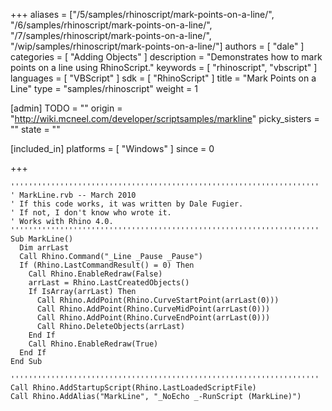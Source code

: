 +++
aliases = ["/5/samples/rhinoscript/mark-points-on-a-line/", "/6/samples/rhinoscript/mark-points-on-a-line/", "/7/samples/rhinoscript/mark-points-on-a-line/", "/wip/samples/rhinoscript/mark-points-on-a-line/"]
authors = [ "dale" ]
categories = [ "Adding Objects" ]
description = "Demonstrates how to mark points on a line using RhinoScript."
keywords = [ "rhinoscript", "vbscript" ]
languages = [ "VBScript" ]
sdk = [ "RhinoScript" ]
title = "Mark Points on a Line"
type = "samples/rhinoscript"
weight = 1

[admin]
TODO = ""
origin = "http://wiki.mcneel.com/developer/scriptsamples/markline"
picky_sisters = ""
state = ""

[included_in]
platforms = [ "Windows" ]
since = 0

+++

```vbnet
'''''''''''''''''''''''''''''''''''''''''''''''''''''''''''''''''''''
' MarkLine.rvb -- March 2010
' If this code works, it was written by Dale Fugier.
' If not, I don't know who wrote it.
' Works with Rhino 4.0.
'''''''''''''''''''''''''''''''''''''''''''''''''''''''''''''''''''''
Sub MarkLine()
  Dim arrLast
  Call Rhino.Command("_Line _Pause _Pause")
  If (Rhino.LastCommandResult() = 0) Then
    Call Rhino.EnableRedraw(False)
    arrLast = Rhino.LastCreatedObjects()
    If IsArray(arrLast) Then
      Call Rhino.AddPoint(Rhino.CurveStartPoint(arrLast(0)))
      Call Rhino.AddPoint(Rhino.CurveMidPoint(arrLast(0)))
      Call Rhino.AddPoint(Rhino.CurveEndPoint(arrLast(0)))
      Call Rhino.DeleteObjects(arrLast)
    End If
    Call Rhino.EnableRedraw(True)
  End If
End Sub

'''''''''''''''''''''''''''''''''''''''''''''''''''''''''''''''''''''
Call Rhino.AddStartupScript(Rhino.LastLoadedScriptFile)
Call Rhino.AddAlias("MarkLine", "_NoEcho _-RunScript (MarkLine)")
```
